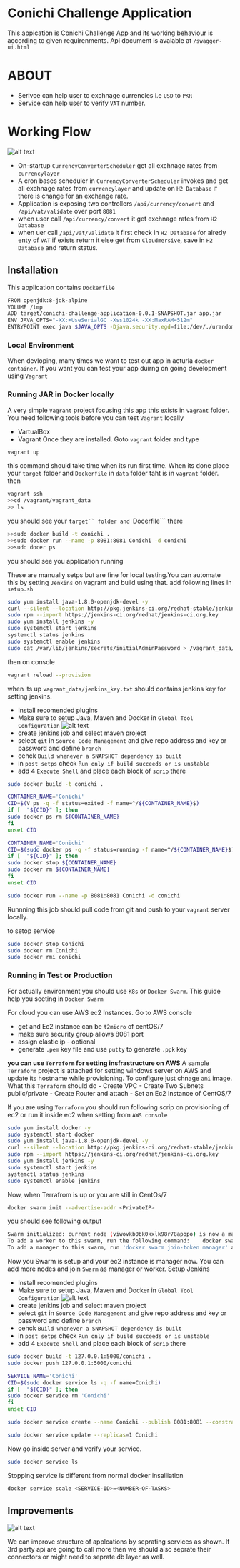 # Conichi Challenge Application

This appication is Conichi Challenge App and its working behaviour is according to given requirenments.
Api document is avaiable at ```/swagger-ui.html```

# ABOUT

  - Serivce can help user to exchnage currencies i.e ```USD``` to ```PKR```
  - Service can help user to verify ```VAT``` number.
    
# Working Flow
![alt text](images/flow.png)
  - On-startup ```CurrencyConverterScheduler``` get all exchnage rates from ```currencylayer```
  - A cron bases scheduler in ```CurrencyConverterScheduler``` invokes and get all exchnage rates from ```currencylayer``` and update on ```H2 Database``` if there is change for an exchange rate.
  - Application is exposing two controllers ```/api/currency/convert``` and ```/api/vat/validate``` over port ```8081```
  - when user call ```/api/currency/convert``` it get exchnage rates from ```H2 Database```
  - when uer call ```/api/vat/validate``` it first check in ```H2 Database``` for alredy enty of ```VAT``` if exists return it else get from ```Cloudmersive```, save in ```H2 Database``` and return status.

## Installation
This application contains ```Dockerfile``` 
```sh
FROM openjdk:8-jdk-alpine
VOLUME /tmp
ADD target/conichi-challenge-application-0.0.1-SNAPSHOT.jar app.jar
ENV JAVA_OPTS="-XX:+UseSerialGC -Xss1024k -XX:MaxRAM=512m"
ENTRYPOINT exec java $JAVA_OPTS -Djava.security.egd=file:/dev/./urandom -jar /app.jar
```
### Local Environment
When devloping, many times we want to test out app in acturla ```docker container```. If you want you can test your app duirng on going development using ```Vagrant``` 
### Running JAR in Docker locally
A very simple ```Vagrant``` project focusing this app this exists in ```vagrant``` folder.
You need following tools before you can test ```Vagrant``` locally
  - VartualBox
  - Vagrant
Once they are installed. Goto ```vagrant``` folder and type
```sh
vagrant up
```
this command should take time when its run first time. When its done place your ```target``` folder and ```Dockerfile```  in ```data``` folder taht is in ```vagrant``` folder. then
```sh
vagrant ssh
>>cd /vagrant/vagrant_data
>> ls
```
you should see your ```target`` folder and ```Docerfile``` there
```sh
>>sudo docker build -t conichi .
>>sudo docker run --name -p 8081:8081 Conichi -d conichi
>>sudo docer ps
```
you should see you application running

These are manually setps but are fine for local testing.You can automate this by setting ```Jenkins``` on vagrant and build using that.
add following lines in ```setup.sh``` 
```sh
sudo yum install java-1.8.0-openjdk-devel -y
curl --silent --location http://pkg.jenkins-ci.org/redhat-stable/jenkins.repo | sudo tee /etc/yum.repos.d/jenkins.repo
sudo rpm --import https://jenkins-ci.org/redhat/jenkins-ci.org.key
sudo yum install jenkins -y
sudo systemctl start jenkins
systemctl status jenkins
sudo systemctl enable jenkins
sudo cat /var/lib/jenkins/secrets/initialAdminPassword > /vagrant_data/jenkins_key.txt
```
then on console
```sh
vagrant reload --provision
```
when its up ```vagrant_data/jenkins_key.txt``` should contains jenkins key for setting jenkins.
  - Install recomended plugins
  - Make sure to setup Java, Maven and Docker in ```Global Tool Configuration```
![alt text](images/jenkins_config.png)
 - create jenkins job and select maven project
 - select ```git``` in ```Source Code Management``` and give repo address and key or password and define ```branch```
 - cehck ```Build whenever a SNAPSHOT dependency is built```
 - in ```post setps``` check ```Run only if build succeeds or is unstable```
 - add 4 ```Execute Shell``` and place each block of ```scrip``` there
```sh
sudo docker build -t conichi .
```
```sh
CONTAINER_NAME='Conichi'
CID=$(V ps -q -f status=exited -f name=^/${CONTAINER_NAME}$)
if [  "${CID}" ]; then
sudo docker ps rm ${CONTAINER_NAME}
fi
unset CID

```
```sh
CONTAINER_NAME='Conichi'
CID=$(sudo docker ps -q -f status=running -f name=^/${CONTAINER_NAME}$)
if [  "${CID}" ]; then
sudo docker stop ${CONTAINER_NAME}
sudo docker rm ${CONTAINER_NAME}
fi
unset CID

```
```sh
sudo docker run --name -p 8081:8081 Conichi -d conichi
```
Runnning this job should pull code from git and push to your ```vagrant``` server locally.

to setop service
```sh
sudo docker stop Conichi
sudo docker rm Conichi
sudo docker rmi conichi
```

### Running in Test or Production
For actually environment you should use ```K8s``` or ```Docker Swarm```. This guide help you seeting in ```Docker Swarm```

For cloud you can use AWS ec2 Instances. Go to AWS console
  - get and Ec2 instance can be ```t2micro``` of centOS/7
  - make sure security group allows 8081 port
  - assign elastic ip - optional
  - generate ```.pem``` key file and use ```putty``` to generate ```.ppk``` key 

**you can use ```Terraform``` for setting insfrastructure on AWS**
A sample ```Terraform``` project is attached for setting windows server on AWS and update its hostname while provisioning. To configure just chnage ```ami``` image.
What this ```Terraform``` should do
    - Create VPC
    - Create Two Subnets public/private
    - Create Router and attach
    - Set an Ec2 Instance of CentOS/7

If you are using ```Terraform``` you should run following scrip on provisioning of ec2 or run it inside ec2 when setting from ```AWS console```
```sh
sudo yum install docker -y
sudo systemctl start docker
sudo yum install java-1.8.0-openjdk-devel -y
curl --silent --location http://pkg.jenkins-ci.org/redhat-stable/jenkins.repo | sudo tee /etc/yum.repos.d/jenkins.repo
sudo rpm --import https://jenkins-ci.org/redhat/jenkins-ci.org.key
sudo yum install jenkins -y
sudo systemctl start jenkins
systemctl status jenkins
sudo systemctl enable jenkins
```
Now, when Terrafrom is up or you are still in CentOs/7 
```sh
docker swarm init --advertise-addr <PrivateIP>
```
you should see following output
```sh
Swarm initialized: current node (viwovkb0bk0kxlk98r78apopo) is now a manager.
To add a worker to this swarm, run the following command:    docker swarm join --token <token> <Ip>:2377
To add a manager to this swarm, run 'docker swarm join-token manager' and follow the instructions.
```
Now you Swarm is setup and your ec2 instance is manager now. You can add more nodes and join ```Swarm``` as manager or worker.
Setup Jenkins 
  - Install recomended plugins
  - Make sure to setup Java, Maven and Docker in ```Global Tool Configuration```
![alt text](images/jenkins_config.png)
 - create jenkins job and select maven project
 - select ```git``` in ```Source Code Management``` and give repo address and key or password and define ```branch```
 - cehck ```Build whenever a SNAPSHOT dependency is built```
 - in ```post setps``` check ```Run only if build succeeds or is unstable```
 - add 4 ```Execute Shell``` and place each block of ```scrip``` there
```sh
sudo docker build -t 127.0.0.1:5000/conichi .
sudo docker push 127.0.0.1:5000/conichi
```
```sh
SERVICE_NAME='Conichi'
CID=$(sudo docker service ls -q -f name=Conichi)
if [  "${CID}" ]; then
sudo docker service rm 'Conichi'
fi
unset CID
```
```sh
sudo docker service create --name Conichi --publish 8081:8081 --constraint node.role==worker 127.0.0.1:5000/conichi
```
```sh
sudo docker service update --replicas=1 Conichi
```
Now go inside server and verify your service.
```sh
sudo docker service ls
```
Stopping service is different from normal docker insalliation
```sh
docker service scale <SERVICE-ID>=<NUMBER-OF-TASKS>
```
## Improvements
![alt text](images/improvement.png)

We can improve structure of applcations by seprating services as shown.
If 3rd party api are going to call more then we should also seprate their connectors or might need to seprate db layer as well.
